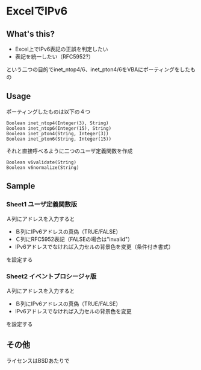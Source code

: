 # ExcelでIPv6


## What's this?

* Excel上でIPv6表記の正誤を判定したい
* 表記を統一したい（RFC5952?）

という二つの目的でinet_ntop4/6、inet_pton4/6をVBAにポーティングをしたもの



## Usage

ポーティングしたものは以下の４つ
  
	Boolean inet_ntop4(Integer(3), String)
	Boolean inet_ntop6(Integer(15), String)
	Boolean inet_pton4(String, Integer(3))
	Boolean inet_pton6(String, Integer(15))


それと直接呼べるように二つのユーザ定義関数を作成

	Boolean v6validate(String)
	Boolean v6normalize(String)





## Sample

### Sheet1 ユーザ定義関数版


Ａ列にアドレスを入力すると

* Ｂ列にIPv6アドレスの真偽（TRUE/FALSE）
* Ｃ列にRFC5952表記（FALSEの場合は"invalid"）
* IPv6アドレスでなければ入力セルの背景色を変更（条件付き書式）

を設定する



### Sheet2 イベントプロシージャ版

Ａ列にアドレスを入力すると

* Ｂ列にIPv6アドレスの真偽（TRUE/FALSE）
* IPv6アドレスでなければ入力セルの背景色を変更

を設定する



## その他
ライセンスはBSDあたりで

